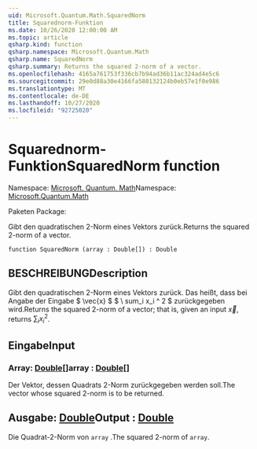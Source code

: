 ```yaml
---
uid: Microsoft.Quantum.Math.SquaredNorm
title: Squarednorm-Funktion
ms.date: 10/26/2020 12:00:00 AM
ms.topic: article
qsharp.kind: function
qsharp.namespace: Microsoft.Quantum.Math
qsharp.name: SquaredNorm
qsharp.summary: Returns the squared 2-norm of a vector.
ms.openlocfilehash: 4165a761753f336cb7b94ad36b11ac324ad4e5c6
ms.sourcegitcommit: 29e0d88a30e4166fa580132124b0eb57e1f0e986
ms.translationtype: MT
ms.contentlocale: de-DE
ms.lasthandoff: 10/27/2020
ms.locfileid: "92725020"
---
```

# <a name="squarednorm-function"></a><span data-ttu-id="a3e69-102">Squarednorm-Funktion</span><span class="sxs-lookup"><span data-stu-id="a3e69-102">SquaredNorm function</span></span>

<span data-ttu-id="a3e69-103">Namespace: [Microsoft. Quantum. Math](xref:Microsoft.Quantum.Math)</span><span class="sxs-lookup"><span data-stu-id="a3e69-103">Namespace: [Microsoft.Quantum.Math](xref:Microsoft.Quantum.Math)</span></span>

<span data-ttu-id="a3e69-104">Paketen [](https://nuget.org/packages/)</span><span class="sxs-lookup"><span data-stu-id="a3e69-104">Package: [](https://nuget.org/packages/)</span></span>


<span data-ttu-id="a3e69-105">Gibt den quadratischen 2-Norm eines Vektors zurück.</span><span class="sxs-lookup"><span data-stu-id="a3e69-105">Returns the squared 2-norm of a vector.</span></span>

```qsharp
function SquaredNorm (array : Double[]) : Double
```


## <a name="description"></a><span data-ttu-id="a3e69-106">BESCHREIBUNG</span><span class="sxs-lookup"><span data-stu-id="a3e69-106">Description</span></span>

<span data-ttu-id="a3e69-107">Gibt den quadratischen 2-Norm eines Vektors zurück. Das heißt, dass bei Angabe der Eingabe $ \vec{x} $ $ \ sum_i x_i ^ 2 $ zurückgegeben wird.</span><span class="sxs-lookup"><span data-stu-id="a3e69-107">Returns the squared 2-norm of a vector; that is, given an input $\vec{x}$, returns $\sum_i x_i^2$.</span></span>

## <a name="input"></a><span data-ttu-id="a3e69-108">Eingabe</span><span class="sxs-lookup"><span data-stu-id="a3e69-108">Input</span></span>

### <a name="array--double"></a><span data-ttu-id="a3e69-109">Array: [Double](xref:microsoft.quantum.lang-ref.double)[]</span><span class="sxs-lookup"><span data-stu-id="a3e69-109">array : [Double](xref:microsoft.quantum.lang-ref.double)[]</span></span>

<span data-ttu-id="a3e69-110">Der Vektor, dessen Quadrats 2-Norm zurückgegeben werden soll.</span><span class="sxs-lookup"><span data-stu-id="a3e69-110">The vector whose squared 2-norm is to be returned.</span></span>



## <a name="output--double"></a><span data-ttu-id="a3e69-111">Ausgabe: [Double](xref:microsoft.quantum.lang-ref.double)</span><span class="sxs-lookup"><span data-stu-id="a3e69-111">Output : [Double](xref:microsoft.quantum.lang-ref.double)</span></span>

<span data-ttu-id="a3e69-112">Die Quadrat-2-Norm von `array` .</span><span class="sxs-lookup"><span data-stu-id="a3e69-112">The squared 2-norm of `array`.</span></span>